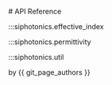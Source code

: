 # API Reference

:::siphotonics.effective_index

:::siphotonics.permittivity

:::siphotonics.util

by {{ git_page_authors }}